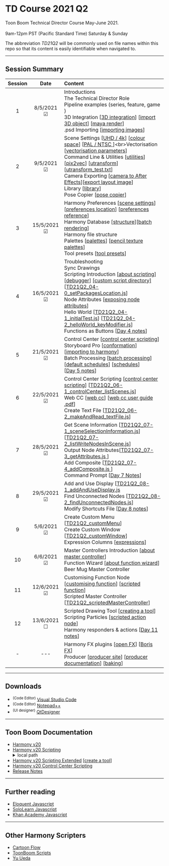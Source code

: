 # TD Course 2021 Q2
Toon Boom Technical Director Course May-June 2021. <br><br>
9am-12pm PST (Pacific Standard Time) Saturday & Sunday

The abbreviation *TD21Q2* will be commonly used on file names within this repo so that its content is easily identifiable when navigated to.

 - - - -
 
## Session Summary
| Session | Date | Content |
| :----:|:----:|:---|
| 1 | 8/5/2021 &#9745; |Introductions <br>The Technical Director Role <br>Pipeline examples (series, feature, game ) <br>3D Integration [[3D integration](https://docs.toonboom.com/help/harmony-20/premium/3d-integration/import-as-3d-object.html)] [[import 3D object](https://docs.toonboom.com/help/harmony-20/premium/3d-integration/import-as-3d-object.html)] [[maya render](https://docs.toonboom.com/help/harmony-20/premium/3d-integration/about-3d-integration.html)] <br>.psd Importing [[importing images](https://docs.toonboom.com/help/harmony-20/premium/import/import-bitmap-image.html)]<br>
| 2 | 9/5/2021 &#9745;|Scene Settings [[UHD / 4k](https://en.wikipedia.org/wiki/4K_resolution)] [[colour space](https://www.richardlackey.com/choosing-video-color-space/#:~:text=sRGB%20is%20a%20display%20referred,the%20same%20gamut%20as%20Rec.)] [[PAL / NTSC ](https://www.howtogeek.com/428987/whats-the-difference-between-ntsc-and-pal/#:~:text=Americans%20Use%20NTSC%3B%20Everybody%20Else,and%20parts%20of%20South%20America.)]<br>Vectorisation [[vectorisation parameters](https://docs.toonboom.com/help/harmony-20/premium/reference/dialog-box/vectorization-parameters-dialog-box.html)]<br>Command Line & Utilities [[utilities](https://docs.toonboom.com/help/harmony-20/premium/utilities/introduction-utilities.html)] [[pix2vec](https://docs.toonboom.com/help/harmony-20/premium/utilities/pix2vec-utility.html?Highlight=pix2vec)] [[utransform](https://docs.toonboom.com/help/harmony-20/premium/utilities/utransform-utility.html)] [[utransform_test.txt](https://github.com/ToonTools/TD_Course_2021_Q2/blob/main/CommandPrompt/utransform_test.txt)]<br>Camera Exporting [[camera to After Effects](https://forums.toonboom.com/harmony/general-discussion/import-export-camera-and-nulls-between-harmony-after-effects-h16-premium)][[export layout image](https://docs.toonboom.com/help/harmony-20/premium/reference/dialog-box/export-layout-image-dialog-box.html?Highlight=layout%20camera)]<br>Library [[library](https://docs.toonboom.com/help/harmony-20/advanced/library/about-library.html)]<br>Pose Copier [[pose copier](https://learn.toonboom.com/modules/setting-the-pose-copier)]|
| 3 | 15/5/2021 &#9745;| Harmony Preferences [[scene settings](https://docs.toonboom.com/help/harmony-20/premium/reference/dialog-box/scene-settings-dialog-box.html)] [[preferences location](https://docs.toonboom.com/help/harmony-20/premium/preferences-guide/pref-file-location.html)] [[preferences reference](https://docs.toonboom.com/help/harmony-20/premium/preferences-guide/about-preference-reference.html)]<br>Harmony Database [[structure](https://docs.toonboom.com/help/harmony-20/premium/project-creation/about-database-structure.html)][[batch rendering](https://docs.toonboom.com/help/harmony-20/installation/installation/batch/about-batch-processing.html)]<br> Harmony file structure <br> Palettes [[palettes](https://docs.toonboom.com/help/harmony-20/premium/colour/about-palette.html)] [[pencil texture palettes](https://docs.toonboom.com/help/harmony-20/premium/drawing/about-pencil-texture-palettes.html)] <br>Tool presets [[tool presets](https://docs.toonboom.com/help/harmony-20/premium/drawing/tool-presets.html?Highlight=tool%20presets)]
| 4 | 16/5/2021 &#9745;| Troubleshooting <br>Sync Drawings<br> Scripting Introduction [[about scripting](https://docs.toonboom.com/help/harmony-20/premium/scripting/about-scripting.html?Highlight=qt)] [[debugger](https://docs.toonboom.com/help/harmony-20/premium/scripting/troubleshoot-script-error.html?Highlight=debugger)] [[custom script directory]](https://docs.toonboom.com/help/harmony-20/premium/scripting/store-script-custom-folder.html?Highlight=TOONBOOM_GLOBAL_SCRIPT_LOCATION) [[TD21Q2_04-0_setPackagesLocation.js](https://github.com/ToonTools/TD_Course_2021_Q2/blob/main/TD21Q2_04-0_setPackagesLocation.js)]<br> Node Attributes [[exposing node attributes](https://docs.toonboom.com/help/harmony-20/premium/scripting/show-node-attributes.html)] <br> Hello World [[TD21Q2_04-1_initialTest.js](https://github.com/ToonTools/TD_Course_2021_Q2/blob/main/TD21Q2_04-1_initialTest.js)] [[TD21Q2_04-2_helloWorld_keyModifier.js](https://github.com/ToonTools/TD_Course_2021_Q2/blob/main/TD21Q2_04-2_helloWorld_keyModifier.js)] <br> Functions as Buttons [[Day 4 notes](https://github.com/ToonTools/TD_Course_2021_Q2/tree/main/Notes#day-4)]
| 5 | 21/5/2021 &#9745;| Control Center [[control center scripting](https://docs.toonboom.com/help/harmony-20/scripting/dbscript/index.html)]<br>Storyboard Pro [[conformation](https://learn.toonboom.com/modules/board-conformation/topic/about-conformation)] [[importing to harmony](https://docs.toonboom.com/help/harmony-20/control-center/control-center/import-scene-control-center.html?Highlight=.dat)]<br>Batch Processing [[batch processing](https://docs.toonboom.com/help/harmony-17/installation/installation/batch/about-batch-processing.html)] [[default schedules](https://docs.toonboom.com/help/harmony-20/installation/installation/batch/change-default-schedules.html?Highlight=setdef)] [[schedules](https://docs.toonboom.com/help/harmony-17/installation/installation/batch/change-default-schedules.html?Highlight=setdef)] <br> [[Day 5 notes](https://github.com/ToonTools/TD_Course_2021_Q2/tree/main/Notes#day-4)]
| 6 | 22/5/2021 &#9745;|  Control Center Scripting [[control center scripting](https://docs.toonboom.com/help/harmony-20/scripting/dbscript/index.html)] [[TD21Q2_06-1_controlCenter_listScenes.js](https://github.com/ToonTools/TD_Course_2021_Q2/blob/main/TD21Q2_06-1_controlCenter_listScenes.js)]<br> Web CC [[web cc](https://docs.toonboom.com/help/harmony-15/premium/server/webcc/about-webcc.html)] [[web cc user guide .pdf](https://docs.toonboom.com/download/harmony/20.0/other/Harmony_20_WebCC_User_Guide.pdf)]  <br> Create Text File [[TD21Q2_06-2_makeAndRead_textFile.js](https://github.com/ToonTools/TD_Course_2021_Q2/blob/main/TD21Q2_06-2_makeAndRead_textFile.js)]|
| 7 | 28/5/2021 &#9745;| Get Scene Information [[TD21Q2_07-1_sceneSelectionInformation.js](https://github.com/ToonTools/TD_Course_2021_Q2/blob/main/TD21Q2_07-1_sceneSelectionInformation.js)] [[TD21Q2_07-2_listWriteNodesInScene.js](https://github.com/ToonTools/TD_Course_2021_Q2/blob/main/TD21Q2_07-2_listWriteNodesInScene.js)]<br> Output Node Attributes[[TD21Q2_07-3_getAttributes.js ](https://github.com/ToonTools/TD_Course_2021_Q2/blob/main/TD21Q2_07-3_getAttributes.js)] <br> Add Composite [[TD21Q2_07-4_addComposite.js ](https://github.com/ToonTools/TD_Course_2021_Q2/blob/main/TD21Q2_07-4_addComposite.js)] <br> Command Prompt [[Day 7 Notes](https://github.com/ToonTools/TD_Course_2021_Q2/tree/main/Notes#day-7)]|
| 8 | 29/5/2021 &#9745;| Add and Use Display [[TD21Q2_08-1_addAndUseDisplay.js](https://github.com/ToonTools/TD_Course_2021_Q2/blob/main/TD21Q2_08-1_addAndUseDisplay.js])<br> Find Unconnected Nodes [[TD21Q2_08-2_findUnconnectedNodes.js](https://github.com/ToonTools/TD_Course_2021_Q2/blob/main/TD21Q2_08-2_findUnconnectedNodes.js)]<br> Modify Shortcuts File [[Day 8 notes](https://github.com/ToonTools/TD_Course_2021_Q2/tree/main/Notes#day-8)]|
| 9 | 5/6/2021 &#9745;| Create Custom Menu [[TD21Q2_customMenu](https://github.com/ToonTools/TD_Course_2021_Q2/tree/main/TD21Q2_customMenu)]<br> Create Custom Window [[TD21Q2_customWindow](https://github.com/ToonTools/TD_Course_2021_Q2/tree/main/TD21Q2_customWindow)]<br>  Expression Columns [[expressions](https://docs.toonboom.com/help/harmony-15/premium/motion-path/about-expression-column.html)]|
| 10 | 6/6/2021 &#9745;|  Master Controllers Introduction [[about master controller](https://docs.toonboom.com/help/harmony-20/premium/master-controller/about-master-controller.html?Highlight=master%20controllers)]<br> Function Wizard [[about function wizard](https://docs.toonboom.com/help/harmony-20/premium/master-controller/about-function-wizard.html)]<br> Beer Mug Master Controller |
| 11 | 12/6/2021 &#9745;| Customising Function Node [[customising function](https://docs.toonboom.com/help/harmony-20/premium/master-controller/function-wizard-customize-function.html)] [[scripted function](https://github.com/ToonTools/TD_Course_2021_Q2/blob/main/TD21Q2_11-1_scriptedFunction.js)] <br> Scripted Master Controller [[TD21Q2_scriptedMasterController](https://github.com/ToonTools/TD_Course_2021_Q2/tree/main/TD21Q2_scriptedMasterController)]|
| 12 | 13/6/2021 &#9744;| Scripted Drawing Tool [[creating a tool](https://docs.toonboom.com/help/harmony-20/scripting/extended/tutorial-tool-creation.html)] <br> Scripting Particles [[scripted action node](https://github.com/ToonTools/TD_Course_2021_Q2/tree/main/Notes#day-5)] <br> Harmony responders & actions [[Day 11 notes](https://github.com/ToonTools/TD_Course_2021_Q2/tree/main/Notes#day-11)]|
| - | --- | Harmony FX plugins [[open FX](https://docs.toonboom.com/help/harmony-20/premium/effects/about-openfx.html)] [[Boris FX](https://borisfx.com/)]<br>Producer [[producer site](https://www.toonboom.com/products/producer)] [[producer documentation](https://docs.toonboom.com/help/producer-20/about/index.html)] [[baking](https://docs.toonboom.com/help/producer-20/user-guide/about-send-harmony.html)]||

 - - - -
 
## Downloads
* <sup>(Code Editor)</sup> [Visual Studio Code](https://code.visualstudio.com/Download)     
* <sup>(Code Editor)</sup> [Notepad++](https://notepad-plus-plus.org/downloads/) 
* <sup>(UI designer)</sup> [QtDesigner](https://build-system.fman.io/qt-designer-download)

 - - - -
 
## Toon Boom Documentation
* [Harmony v20](https://docs.toonboom.com/help/harmony-20/premium/book/index.html)
* [Harmony v20 Scripting](https://docs.toonboom.com/help/harmony-20/scripting/script/index.html)<details>
  <summary>local path</summary>file:///C:/Program%20Files%20(x86)/Toon%20Boom%20Animation/Toon%20Boom%20Harmony%2020%20Premium/help/script/index.html<details>
* [Harmony v20 Scripting Extended](https://docs.toonboom.com/help/harmony-20/scripting/extended/) [[create a tool](https://docs.toonboom.com/help/harmony-20/scripting/extended/tutorial-tool-creation.html)]
* [Harmony v20 Control Center Scripting](https://docs.toonboom.com/help/harmony-20/scripting/dbscript/index.html)
* [Release Notes](https://desk.toonboom.com/hc/en-us/categories/360002501214-Release-Notes)

 - - - -

## Further reading

* [Eloquent Javascript](https://eloquentjavascript.net/)
* [SoloLearn Javascript](https://www.sololearn.com/learning/1024)
* [Khan Academy Javascript](https://www.khanacademy.org/computing/computer-programming/programming)
 - - - -
 
## Other Harmony Scripters
* [Cartoon Flow](http://www.cartoonflow.com/)
* [ToonBoom Scripts](https://toonboomscripts.com/)
* [Yu Ueda](http://raindropmoment.com/harmony-script/)
